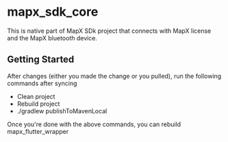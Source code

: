 # mapx_sdk_core

This is native part of MapX SDk project that connects with MapX license and the MapX bluetooth device.

## Getting Started
After changes (either you made the change or you pulled), run the following commands after syncing

- Clean project 
- Rebuild project
- ./gradlew publishToMavenLocal

Once you're done with the above commands, you can rebuild mapx_flutter_wrapper
